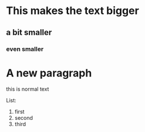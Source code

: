 # This makes the text bigger
## a bit smaller
### even smaller


# A new paragraph 
this is normal text

List:
1. first
2. second
3. third
